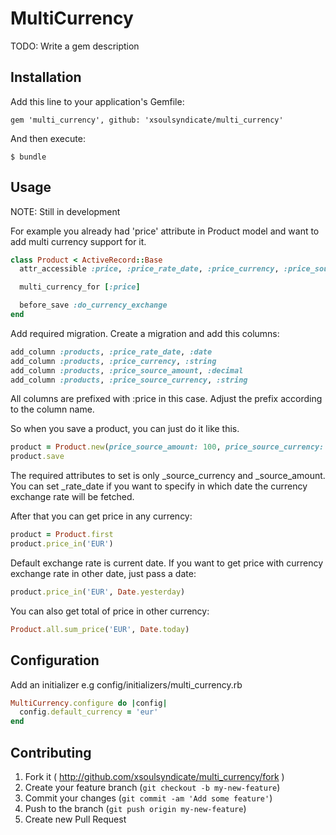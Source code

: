 # MultiCurrency

TODO: Write a gem description

## Installation

Add this line to your application's Gemfile:

    gem 'multi_currency', github: 'xsoulsyndicate/multi_currency'

And then execute:

    $ bundle

## Usage

NOTE: Still in development

For example you already had 'price' attribute in Product model and want to add multi currency support for it.

```ruby
class Product < ActiveRecord::Base
  attr_accessible :price, :price_rate_date, :price_currency, :price_source_amount, :price_source_currency # For Rails 3

  multi_currency_for [:price]

  before_save :do_currency_exchange
end
```

Add required migration. Create a migration and add this columns:

```ruby
add_column :products, :price_rate_date, :date
add_column :products, :price_currency, :string
add_column :products, :price_source_amount, :decimal
add_column :products, :price_source_currency, :string
```

All columns are prefixed with :price in this case. Adjust the prefix according to the column name.

So when you save a product, you can just do it like this.

```ruby
product = Product.new(price_source_amount: 100, price_source_currency: 'USD')
product.save
```

The required attributes to set is only _source_currency and _source_amount. You can set _rate_date if you want to specify in which date the currency exchange rate will be fetched.

After that you can get price in any currency:

```ruby
product = Product.first
product.price_in('EUR')
```

Default exchange rate is current date. If you want to get price with currency exchange rate in other date, just pass a date:

```ruby
product.price_in('EUR', Date.yesterday)
```

You can also get total of price in other currency:

```ruby
Product.all.sum_price('EUR', Date.today)
```

## Configuration

Add an initializer e.g config/initializers/multi_currency.rb

```ruby
MultiCurrency.configure do |config|
  config.default_currency = 'eur'
end
```

## Contributing

1. Fork it ( http://github.com/xsoulsyndicate/multi_currency/fork )
2. Create your feature branch (`git checkout -b my-new-feature`)
3. Commit your changes (`git commit -am 'Add some feature'`)
4. Push to the branch (`git push origin my-new-feature`)
5. Create new Pull Request
